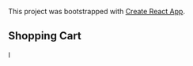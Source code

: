 This project was bootstrapped with [Create React App](https://github.com/facebook/create-react-app).

## Shopping Cart

I
